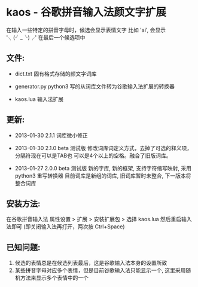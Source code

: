 kaos - 谷歌拼音输入法颜文字扩展
==============================

在输入一些特定的拼音字母时，候选会显示表情文字
比如 'ai', 会显示 '╮(╯_╰)╭' 在最后一个候选项中
  
文件:
-----
*   dict.txt 
    固有格式存储的颜文字词库

*   generator.py
    python3 写的从词库文件转为谷歌输入法扩展的转换器

*   kaos.lua
    输入法扩展

更新:
-----
*	2013-01-30	2.1.1 
	词库微小修正

*	2013-01-30	2.1.0 beta 测试版
	修改词库词定义方式，去掉了可选的释义项，分隔符现在可以是TAB也
	可以是4个以上的空格。融合了旧版词库。

*	2013-01-27	2.0.0 beta 测试版
	新的字库, 新的框架, 支持字符缩写映射, 采用 python3 重写转换器
	目前词库是新组的词库, 旧词库暂时未整合, 下一版本将整合词库

安装方法:
--------
在谷歌拼音输入法 属性设置 > 扩展 > 安装扩展包 > 选择 kaos.lua
然后重启输入法即可 (即关闭输入法再打开，两次按 Ctrl+Space)

已知问题:
---------
1.	候选的表情总是在候选列表最后，这是谷歌输入法本身的设置所致
2.	某些拼音字母对应多个表情，但是目前谷歌输入法只能显示一个,
    这里采用随机方法来显示多个表情中的一个
  

